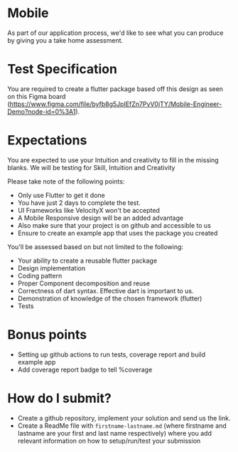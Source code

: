 # Mobile
As part of our application process, we'd like to see what you can produce by giving you a take home assessment.

# Test Specification
You are required to create a flutter package based off this design as seen on this Figma board (https://www.figma.com/file/byfb8g5JpIEfZn7PyV0jTY/Mobile-Engineer-Demo?node-id=0%3A1).

# Expectations
You are expected to use your Intuition and creativity to fill in the missing blanks. We will be testing for Skill, Intuition and Creativity

Please take note of the following points:

- Only use Flutter to get it done
- You have just 2 days to complete the test.
- UI Frameworks like VelocityX won't be accepted
- A Mobile Responsive design will be an added advantage
- Also make sure that your project is on github and accessible to us
- Ensure to create an example app that uses the package you created

You'll be assessed based on but not limited to the following:

- Your ability to create a reusable flutter package
- Design implementation
- Coding pattern
- Proper Component decomposition and reuse
- Correctness of dart syntax. Effective dart is important to us.
- Demonstration of knowledge of the chosen framework (flutter)
- Tests

# Bonus points
- Setting up github actions to run tests, coverage report and build example app
- Add coverage report badge to tell %coverage

# How do I submit?
* Create a github repository, implement your solution and send us the link.
* Create a ReadMe file with `firstname-lastname.md` (where firstname and lastname are your 
  first and last name respectively) where you add relevant information on how to setup/run/test your submission


